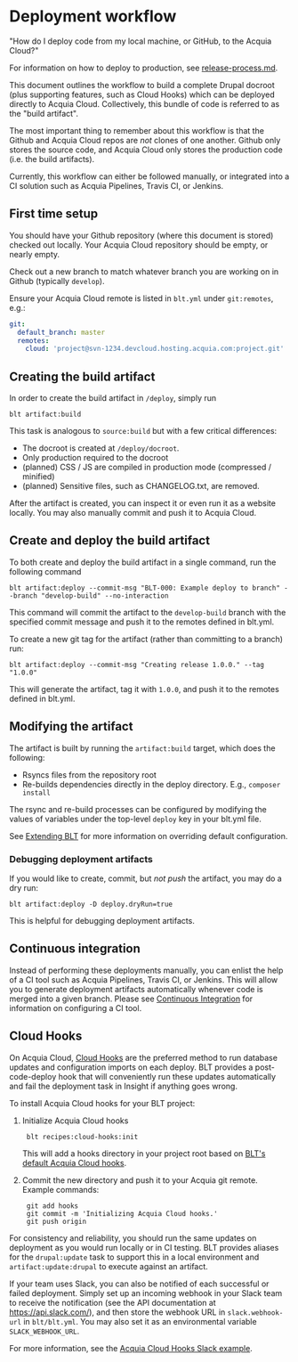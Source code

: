 # Deployment workflow

"How do I deploy code from my local machine, or GitHub, to the Acquia Cloud?"

For information on how to deploy to production, see [release-process.md](release-process.md).

This document outlines the workflow to build a complete Drupal docroot (plus supporting features, such as Cloud Hooks) which can be deployed directly to Acquia Cloud. Collectively, this bundle of code is referred to as the "build artifact".

The most important thing to remember about this workflow is that the Github and Acquia Cloud repos are _not_ clones of one another. Github only stores the source code, and Acquia Cloud only stores the production code (i.e. the build artifacts).

Currently, this workflow can either be followed manually, or integrated into a CI solution such as Acquia Pipelines, Travis CI, or Jenkins.

## First time setup

You should have your Github repository (where this document is stored) checked out locally. Your Acquia Cloud repository should be empty, or nearly empty.

Check out a new branch to match whatever branch you are working on in Github (typically `develop`).

Ensure your Acquia Cloud remote is listed in `blt.yml` under `git:remotes`, e.g.:

```yaml
git:
  default_branch: master
  remotes:
    cloud: 'project@svn-1234.devcloud.hosting.acquia.com:project.git'
```

## Creating the build artifact

In order to create the build artifact in `/deploy`, simply run

    blt artifact:build

This task is analogous to `source:build` but with a few critical differences:

* The docroot is created at `/deploy/docroot`.
* Only production required to the docroot
* (planned) CSS / JS are compiled in production mode (compressed / minified)
* (planned) Sensitive files, such as CHANGELOG.txt, are removed.

After the artifact is created, you can inspect it or even run it as a website locally. You may also manually commit and push it to Acquia Cloud.

## Create and deploy the build artifact

To both create and deploy the build artifact in a single command, run the following command

    blt artifact:deploy --commit-msg "BLT-000: Example deploy to branch" --branch "develop-build" --no-interaction

This command will commit the artifact to the `develop-build` branch with the specified commit message and push it to the remotes defined in blt.yml.

To create a new git tag for the artifact (rather than committing to a branch) run:

    blt artifact:deploy --commit-msg "Creating release 1.0.0." --tag "1.0.0"

This will generate the artifact, tag it with `1.0.0`, and push it to the remotes defined in blt.yml.

## Modifying the artifact

The artifact is built by running the `artifact:build` target, which does the following:

* Rsyncs files from the repository root
* Re-builds dependencies directly in the deploy directory. E.g., `composer install`

The rsync and re-build processes can be configured by modifying the values of variables under the top-level `deploy` key in your blt.yml file.

See [Extending BLT](extending-blt.md) for more information on overriding default configuration.

### Debugging deployment artifacts

If you would like to create, commit, but _not push_ the artifact, you may do a dry run:

    blt artifact:deploy -D deploy.dryRun=true

This is helpful for debugging deployment artifacts.

## Continuous integration

Instead of performing these deployments manually, you can enlist the help of a CI tool such as Acquia Pipelines, Travis CI, or Jenkins. This will allow you to generate deployment artifacts automatically whenever code is merged into a given branch. Please see [Continuous Integration](ci.md) for information on configuring a CI tool.

## Cloud Hooks

On Acquia Cloud, [Cloud Hooks](https://docs.acquia.com/cloud/manage/cloud-hooks) are the preferred method to run database updates and configuration imports on each deploy. BLT provides a post-code-deploy hook that will conveniently run these updates automatically and fail the deployment task in Insight if anything goes wrong.

To install Acquia Cloud hooks for your BLT project:

1. Initialize Acquia Cloud hooks

        blt recipes:cloud-hooks:init

    This will add a hooks directory in your project root based on [BLT's default Acquia Cloud hooks](https://github.com/acquia/blt/tree/8.x/scripts/cloud-hooks/hooks).

1. Commit the new directory and push it to your Acquia git remote. Example commands:

        git add hooks
        git commit -m 'Initializing Acquia Cloud hooks.'
        git push origin


For consistency and reliability, you should run the same updates on deployment as you would run locally or in CI testing. BLT provides aliases for the `drupal:update` task to support this in a local environment and `artifact:update:drupal` to execute against an artifact.

If your team uses Slack, you can also be notified of each successful or failed deployment. Simply set up an incoming webhook in your Slack team to receive the notification (see the API documentation at https://api.slack.com/), and then store the webhook URL in `slack.webhook-url` in `blt/blt.yml`. You may also set it as an environmental variable `SLACK_WEBHOOK_URL`.

For more information, see the [Acquia Cloud Hooks Slack example](https://github.com/acquia/cloud-hooks/tree/master/samples/slack).
